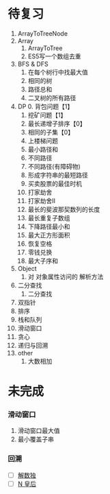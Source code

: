 #  待复习

1. ArrayToTreeNode
2. Array
   1. ArrayToTree
   2. ES5写一个数组去重
3. BFS & DFS
   1. 在每个树行中找最大值
   2. 相同的树
   3. 路径总和
   4. 二叉树的所有路径
4. DP
   0. 背包问题【1】
   1. 挖矿问题【1】
   2. 最长递增子排序【0】
   3. 相同的子集【0】
   4. 上楼梯问题
   5. 最小路径和
   6. 不同路径
   7. 不同路径(有障碍物)
   8. 形成字符串的最短路径
   9. 买卖股票的最佳时机
   10. 打家劫舍
   11. 打家劫舍II
   12. 最长的斐波那契数列的长度
   13. 最长重复子数组
   14. 下降路径最小和
   15. 最大正方形面积
   16. 恢复空格
   17. 零钱兑换
   18. 最大子序和
5.  Object
    1.  对 对象属性访问的 解析方法
6.  二分查找
    1.  二分查找
7.  双指针
8.  排序
9.  栈和队列
10. 滑动窗口
11. 贪心
12. 递归与回溯
13. other
    1. 大数相加


# 未完成

### 滑动窗口
1. 滑动窗口最大值
2. 最小覆盖子串

### 回溯
- [ ] [解数独](https://leetcode-cn.com/problems/sudoku-solver/)
- [ ] [N 皇后](https://leetcode-cn.com/problems/n-queens/)
